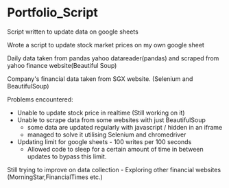 # Portfolio_Script
Script written to update data on google sheets

Wrote a script to update stock market prices on my own google sheet

Daily data taken from pandas yahoo datareader(pandas) and scraped from yahoo finance website(Beautiful Soup)

Company's financial data  taken from SGX website. (Selenium and BeautifulSoup)

Problems encountered:
 - Unable to update stock price in realtime (Still working on it)
 - Unable to scrape data from some websites with just BeautifulSoup
    - some data are updated regularly with javascript / hidden in an iframe 
    - managed to solve it utilising Selenium and chromedriver
 - Updating limit for google sheets - 100 writes per 100 seconds
    - Allowed code to sleep for a certain amount of time in between updates to bypass this limit.
 
 Still trying to improve on data collection
     - Exploring other financial websites (MorningStar,FinancialTimes etc.)

